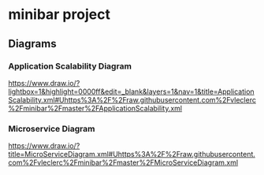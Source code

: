# minibar project

## Diagrams
### Application Scalability Diagram
https://www.draw.io/?lightbox=1&highlight=0000ff&edit=_blank&layers=1&nav=1&title=ApplicationScalability.xml#Uhttps%3A%2F%2Fraw.githubusercontent.com%2Fvleclerc%2Fminibar%2Fmaster%2FApplicationScalability.xml
### Microservice Diagram
https://www.draw.io/?title=MicroServiceDiagram.xml#Uhttps%3A%2F%2Fraw.githubusercontent.com%2Fvleclerc%2Fminibar%2Fmaster%2FMicroServiceDiagram.xml
